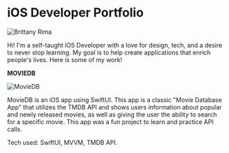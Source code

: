# iOS Developer Portfolio

![Brittany Rima](https://user-images.githubusercontent.com/76922883/177210072-35ec29e9-b48a-4e3b-8fa2-dc39a81d52e4.png)

Hi! I'm a self-taught iOS Developer with a love for design, tech, and a desire to never stop learning. My goal is to help create applications that enrich people's lives. Here is some of my work!


**MOVIEDB**

![MovieDB](https://user-images.githubusercontent.com/76922883/177208902-2f51af06-2973-4809-b2bd-25e6c3d4abac.png)

MovieDB is an iOS app using SwiftUI. This app is a classic "Movie Database App" that utilizes the TMDB API and shows users information about popular and newly released movies, as well as giving the user the ability to search for a specific movie. This app was a fun project to learn and practice API calls. 

Tech used: SwiftUI, MVVM, TMDB API.
